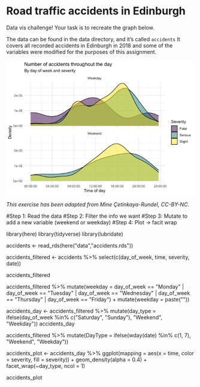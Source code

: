 # Road traffic accidents in Edinburgh

Data vis challenge! Your task is to recreate the graph below.

The data can be found in the data directory, and it’s called `accidents` It covers all recorded accidents in Edinburgh in 2018 and some of the variables were modified for the purposes of this assignment. 

![Road traffic accidents in Edinburgh](./edi-accidents-1.png "Road traffic accidents in Edinburgh")

<cite>
    This exercise has been adapted from Mine Çetinkaya-Rundel, CC-BY-NC.
</cite>

#Step 1: Read the data
#Step 2: Filter the info we want
#Step 3: Mutate to add a new variable (weekend or weekday)
#Step 4: Plot -> facit wrap

library(here)
library(tidyverse)
library(lubridate)

accidents <- read_rds(here("data","accidents.rds"))

accidents_filtered <- accidents %>%
  select(c(day_of_week, time, severity, date))
  
accidents_filtered

accidents_filtered %>%
  mutate(weekday = day_of_week == "Monday" | day_of_week == "Tuesday" | day_of_week == "Wednesday" | day_of_week == "Thursday" | day_of_week == "Friday") +
  mutate(weekday = paste(""))

accidents_day <- accidents_filtered %>%
  mutate(day_type = ifelse(day_of_week %in% c("Saturday", "Sunday"), "Weekend", "Weekday"))
accidents_day

accidents_filtered %>%
  mutate(DayType = ifelse(wday(date) %in% c(1, 7), "Weekend", "Weekday"))


accidents_plot <- accidents_day %>%
  ggplot(mapping = aes(x = time,
  color = severity,
  fill = severity)) +
  geom_density(alpha = 0.4) +
  facet_wrap(~day_type, ncol = 1)

accidents_plot


